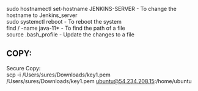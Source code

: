 
sudo hostnamectl set-hostname JENKINS-SERVER    - To change the hostname to Jenkins_server   
sudo systemctl reboot                           - To reboot the system  
find / -name java-11*                           - To find the path of a file  
source .bash_profile                            - Update the changes to a file  

COPY:  
--
Secure Copy:  
scp  -i /Users/sures/Downloads/key1.pem /Users/sures/Downloads/key1.pem ubuntu@54.234.208.15:/home/ubuntu  
